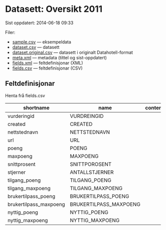 # Datasett:     Oversikt 2011
 Sist oppdatert: 2014-06-18 09:33

 Filer:
 - [sample.csv](sample.csv) — eksempeldata
 - [dataset.csv](dataset.csv) — datasett
 - [dataset.original.csv](dataset.original.csv) — datasett i originalt Datahotell-format
 - [meta.xml](meta.xml) — metadata (tittel og sist-oppdatert)
 - [fields.xml](fields.xml) — feltdefinisjonar (XML)
 - [fields.csv](fields.csv) — feltdefinisjonar (CSV)


## Feltdefinisjonar
Henta frå fields.csv

| shortname | name | content |
| --- | --- | --- |
| vurderingid | VURDREINGID |  |
| created | CREATED |  |
| nettstednavn | NETTSTEDNAVN |  |
| url | URL |  |
| poeng | POENG |  |
| maxpoeng | MAXPOENG |  |
| snittprosent | SNITTPOROSENT |  |
| stjerner | ANTALLSTJERNER |  |
| tilgang_poeng | TILGANG_POENG |  |
| tilgang_maxpoeng | TILGANG_MAXPOENG |  |
| brukertilpass_poeng | BRUKERTILPASS_POENG |  |
| brukertilpass_maxpoeng | BRUKERTILPASS_MAXPOENG |  |
| nyttig_poeng | NYTTIG_POENG |  |
| nyttig_maxpoeng | NYTTIG_MAXPOENG |  |
